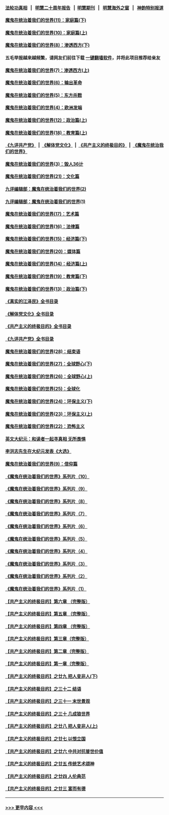 #### [法轮功真相](https://github.com/gfw-breaker/truth/blob/master/README.md?t=0) &nbsp;&nbsp;|&nbsp;&nbsp; [明慧二十周年报告](https://github.com/gfw-breaker/mh-reports/blob/master/README.md?t=0) &nbsp;&nbsp;|&nbsp;&nbsp;[明慧期刊](https://github.com/gfw-breaker/mh-qikan) &nbsp;&nbsp;|&nbsp;&nbsp; [明慧海外之窗](https://github.com/gfw-breaker/mh-news/blob/master/README.md?t=0) &nbsp;&nbsp;|&nbsp;&nbsp; [神韵特别报道](https://github.com/gfw-breaker/mh-news/blob/master/shenyun.md?t=0)
#### [魔鬼在统治着我们的世界(11)：家庭篇(下)](../pages/nsc422/n10440961.md?t=12032101) 
#### [魔鬼在统治着我们的世界(10)：家庭篇(上)](../pages/nsc422/n10435448.md?t=12032101) 
#### [魔鬼在统治着我们的世界(8)：渗透西方(下)](../pages/nsc422/n10429603.md?t=12032101) 
#### 五毛举报越来越频繁，请网友们前往下载 [一键翻墙软件](https://github.com/gfw-breaker/ssr-accounts)，并将此项目推荐给亲友
#### [魔鬼在统治着我们的世界(7)：渗透西方(上)](../pages/nsc422/n10426013.md?t=12032101) 
#### [魔鬼在统治着我们的世界(6)：输出革命](../pages/nsc422/n10421536.md?t=12032101) 
#### [魔鬼在统治着我们的世界(5)：东方杀戮](../pages/nsc422/n10417707.md?t=12032101) 
#### [魔鬼在统治着我们的世界(4)：欧洲发端](../pages/nsc422/n10414890.md?t=12032101) 
#### [魔鬼在统治着我们的世界(12)：政治篇(上)](../pages/nsc422/n10444576.md?t=12032101) 
#### [魔鬼在统治着我们的世界(18)：教育篇(上)](../pages/nsc422/n10526970.md?t=12032101) 
#### [《九评共产党》](https://github.com/begood0513/9ping.md/blob/master/README.md) &nbsp;|&nbsp; [《解体党文化》](../../../../jtdwh.md/blob/master/README.md)  &nbsp;|&nbsp; [《共产主义的终极目的》](../../../../gczydzjmd.md/blob/master/README.md) &nbsp;|&nbsp; [《魔鬼在统治我们的世界》](../../../../mgztzwmdsj.md/blob/master/README.md) 
#### [魔鬼在统治着我们的世界(3)：毁人36计](../pages/nsc422/n10411583.md?t=12032101) 
#### [魔鬼在统治着我们的世界(21)：文化篇](../pages/nsc422/n10597706.md?t=12032101) 
#### [九评编辑部：魔鬼在统治着我们的世界(2)](../pages/nsc422/n10410036.md?t=12032101) 
#### [九评编辑部：魔鬼在统治着我们的世界(1)](../pages/nsc422/n10406825.md?t=12032101) 
#### [魔鬼在统治着我们的世界(17)：艺术篇](../pages/nsc422/n10499093.md?t=12032101) 
#### [魔鬼在统治着我们的世界(16)：法律篇](../pages/nsc422/n10485969.md?t=12032101) 
#### [魔鬼在统治着我们的世界(15)：经济篇(下)](../pages/nsc422/n10469975.md?t=12032101) 
#### [魔鬼在统治着我们的世界(20)：媒体篇](../pages/nsc422/n10586579.md?t=12032101) 
#### [魔鬼在统治着我们的世界(14)：经济篇(上)](../pages/nsc422/n10457370.md?t=12032101) 
#### [魔鬼在统治着我们的世界(19)：教育篇(下)](../pages/nsc422/n10564808.md?t=12032101) 
#### [魔鬼在统治着我们的世界(13)：政治篇(下)](../pages/nsc422/n10448270.md?t=12032101) 
#### [《真实的江泽民》全书目录](../pages/nsc422/n13721399.md?t=12032101) 
#### [《解体党文化》全书目录](../pages/nsc422/n13721157.md?t=12032101) 
#### [《共产主义的终极目的》全书目录](../pages/nsc422/n13721048.md?t=12032101) 
#### [《九评共产党》全书目录](../pages/nsc422/n13708085.md?t=12032101) 
#### [魔鬼在统治着我们的世界(28)：结束语](../pages/nsc422/n10936246.md?t=12032101) 
#### [魔鬼在统治着我们的世界(27)：全球野心(下)](../pages/nsc422/n10928319.md?t=12032101) 
#### [魔鬼在统治着我们的世界(26)：全球野心(上)](../pages/nsc422/n10900318.md?t=12032101) 
#### [魔鬼在统治着我们的世界(25)：全球化](../pages/nsc422/n10788205.md?t=12032101) 
#### [魔鬼在统治着我们的世界(24)：环保主义(下)](../pages/nsc422/n10695307.md?t=12032101) 
#### [魔鬼在统治着我们的世界(23)：环保主义(上)](../pages/nsc422/n10688613.md?t=12032101) 
#### [魔鬼在统治着我们的世界(22)：恐怖主义](../pages/nsc422/n10614727.md?t=12032101) 
#### [英文大纪元：和读者一起寻真相 无所畏惧](../pages/nsc422/n12542027.md?t=12032101) 
#### [李洪志先生在大纪元发表《大选》](../pages/nsc422/n12534746.md?t=12032101) 
#### [魔鬼在统治着我们的世界(9)：信仰篇](../pages/nsc422/n10432159.md?t=12032101) 
#### [《魔鬼在统治着我们的世界》系列片（10）](../pages/nsc422/n12292670.md?t=12032101) 
#### [《魔鬼在统治着我们的世界》系列片（9）](../pages/nsc422/n12290859.md?t=12032101) 
#### [《魔鬼在统治着我们的世界》系列片（8）](../pages/nsc422/n12287445.md?t=12032101) 
#### [《魔鬼在统治着我们的世界》系列片（7）](../pages/nsc422/n12283425.md?t=12032101) 
#### [《魔鬼在统治着我们的世界》系列片（6）](../pages/nsc422/n12282314.md?t=12032101) 
#### [《魔鬼在统治着我们的世界》系列片（5）](../pages/nsc422/n12281419.md?t=12032101) 
#### [《魔鬼在统治着我们的世界》系列片（4）](../pages/nsc422/n12274024.md?t=12032101) 
#### [《魔鬼在统治着我们的世界》系列片（3）](../pages/nsc422/n12271322.md?t=12032101) 
#### [《魔鬼在统治着我们的世界》系列片（2）](../pages/nsc422/n12269049.md?t=12032101) 
#### [《魔鬼在统治着我们的世界》系列片（1）](../pages/nsc422/n12267575.md?t=12032101) 
#### [【共产主义的终极目的】第六章 （完整版）](../pages/nsc422/n11428913.md?t=12032101) 
#### [【共产主义的终极目的】第五章 （完整版）](../pages/nsc422/n11428912.md?t=12032101) 
#### [【共产主义的终极目的】第四章 （完整版）](../pages/nsc422/n11428907.md?t=12032101) 
#### [【共产主义的终极目的】第三章（完整版）](../pages/nsc422/n11428848.md?t=12032101) 
#### [【共产主义的终极目的】第二章（完整版）](../pages/nsc422/n11428831.md?t=12032101) 
#### [【共产主义的终极目的】第一章（完整版）](../pages/nsc422/n11417651.md?t=12032101) 
#### [【共产主义的终极目的】之廿九 把人变非人(下)](../pages/nsc422/n11344140.md?t=12032101) 
#### [【共产主义的终极目的】之三十二 结语](../pages/nsc422/n11360535.md?t=12032101) 
#### [【共产主义的终极目的】之三十一 末世景观](../pages/nsc422/n11351129.md?t=12032101) 
#### [【共产主义的终极目的】之三十 几成狼世界](../pages/nsc422/n11348280.md?t=12032101) 
#### [【共产主义的终极目的】之廿八 把人变非人(上)](../pages/nsc422/n11340492.md?t=12032101) 
#### [【共产主义的终极目的】之廿七 以恨立国](../pages/nsc422/n11336944.md?t=12032101) 
#### [【共产主义的终极目的】之廿六 中共对抗普世价值](../pages/nsc422/n11324785.md?t=12032101) 
#### [【共产主义的终极目的】之廿五 传统艺术颂神](../pages/nsc422/n11296396.md?t=12032101) 
#### [【共产主义的终极目的】之廿四 人伦典范](../pages/nsc422/n11296397.md?t=12032101) 
#### [【共产主义的终极目的】之廿三 富而有德](../pages/nsc422/n11283598.md?t=12032101) 

----
#### [ >>> 更早内容 <<< ](../indexes/nsc422-earlier.md)
